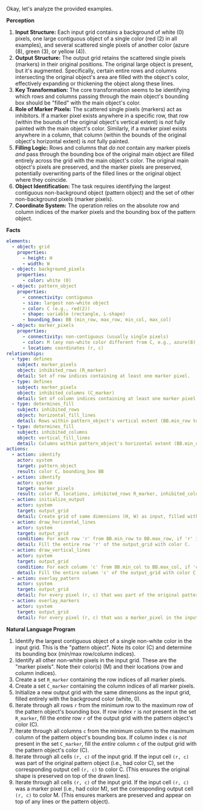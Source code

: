 Okay, let's analyze the provided examples.

**Perception**

1.  **Input Structure:** Each input grid contains a background of white (0) pixels, one large contiguous object of a single color (red (2) in all examples), and several scattered single pixels of another color (azure (8), green (3), or yellow (4)).
2.  **Output Structure:** The output grid retains the scattered single pixels (markers) in their original positions. The original large object is present, but it's augmented. Specifically, certain entire rows and columns intersecting the original object's area are filled with the object's color, effectively expanding or thickening the object along these lines.
3.  **Key Transformation:** The core transformation seems to be identifying which rows and columns passing through the main object's bounding box should be "filled" with the main object's color.
4.  **Role of Marker Pixels:** The scattered single pixels (markers) act as inhibitors. If a marker pixel exists anywhere in a specific row, that row (within the bounds of the original object's vertical extent) is *not* fully painted with the main object's color. Similarly, if a marker pixel exists anywhere in a column, that column (within the bounds of the original object's horizontal extent) is *not* fully painted.
5.  **Filling Logic:** Rows and columns that *do not* contain any marker pixels *and* pass through the bounding box of the original main object are filled entirely across the grid with the main object's color. The original main object's pixels are preserved, and the marker pixels are preserved, potentially overwriting parts of the filled lines or the original object where they coincide.
6.  **Object Identification:** The task requires identifying the largest contiguous non-background object (pattern object) and the set of other non-background pixels (marker pixels).
7.  **Coordinate System:** The operation relies on the absolute row and column indices of the marker pixels and the bounding box of the pattern object.

**Facts**


```yaml
elements:
  - object: grid
    properties:
      - height: H
      - width: W
  - object: background_pixels
    properties:
      - color: white (0)
  - object: pattern_object
    properties:
      - connectivity: contiguous
      - size: largest non-white object
      - color: C (e.g., red(2))
      - shape: variable (rectangle, L-shape)
      - bounding_box: BB (min_row, max_row, min_col, max_col)
  - object: marker_pixels
    properties:
      - connectivity: non-contiguous (usually single pixels)
      - color: M (any non-white color different from C, e.g., azure(8), green(3), yellow(4))
      - location: coordinates (r, c)
relationships:
  - type: defines
    subject: marker_pixels
    object: inhibited_rows (R_marker)
    detail: Set of row indices containing at least one marker pixel.
  - type: defines
    subject: marker_pixels
    object: inhibited_columns (C_marker)
    detail: Set of column indices containing at least one marker pixel.
  - type: determines_fill
    subject: inhibited_rows
    object: horizontal_fill_lines
    detail: Rows within pattern_object's vertical extent (BB.min_row to BB.max_row) NOT in inhibited_rows are candidates for filling.
  - type: determines_fill
    subject: inhibited_columns
    object: vertical_fill_lines
    detail: Columns within pattern_object's horizontal extent (BB.min_col to BB.max_col) NOT in inhibited_columns are candidates for filling.
actions:
  - action: identify
    actor: system
    target: pattern_object
    result: color C, bounding_box BB
  - action: identify
    actor: system
    target: marker_pixels
    result: color M, locations, inhibited_rows R_marker, inhibited_columns C_marker
  - action: initialize_output
    actor: system
    target: output_grid
    detail: Create grid of same dimensions (H, W) as input, filled with white(0).
  - action: draw_horizontal_lines
    actor: system
    target: output_grid
    condition: For each row 'r' from BB.min_row to BB.max_row, if 'r' is NOT in R_marker.
    detail: Fill the entire row 'r' of the output_grid with color C.
  - action: draw_vertical_lines
    actor: system
    target: output_grid
    condition: For each column 'c' from BB.min_col to BB.max_col, if 'c' is NOT in C_marker.
    detail: Fill the entire column 'c' of the output_grid with color C.
  - action: overlay_pattern
    actor: system
    target: output_grid
    detail: For every pixel (r, c) that was part of the original pattern_object in the input, set output_grid[r, c] = C.
  - action: overlay_markers
    actor: system
    target: output_grid
    detail: For every pixel (r, c) that was a marker_pixel in the input, set output_grid[r, c] = M.

```


**Natural Language Program**

1.  Identify the largest contiguous object of a single non-white color in the input grid. This is the "pattern object". Note its color (C) and determine its bounding box (min/max row/column indices).
2.  Identify all other non-white pixels in the input grid. These are the "marker pixels". Note their color(s) (M) and their locations (row and column indices).
3.  Create a set `R_marker` containing the row indices of all marker pixels.
4.  Create a set `C_marker` containing the column indices of all marker pixels.
5.  Initialize a new output grid with the same dimensions as the input grid, filled entirely with the background color (white, 0).
6.  Iterate through all rows `r` from the minimum row to the maximum row of the pattern object's bounding box. If row index `r` is *not* present in the set `R_marker`, fill the *entire* row `r` of the output grid with the pattern object's color (C).
7.  Iterate through all columns `c` from the minimum column to the maximum column of the pattern object's bounding box. If column index `c` is *not* present in the set `C_marker`, fill the *entire* column `c` of the output grid with the pattern object's color (C).
8.  Iterate through all cells `(r, c)` of the input grid. If the input cell `(r, c)` was part of the original pattern object (i.e., had color C), set the corresponding output cell `(r, c)` to color C. (This ensures the original shape is preserved on top of the drawn lines).
9.  Iterate through all cells `(r, c)` of the input grid. If the input cell `(r, c)` was a marker pixel (i.e., had color M), set the corresponding output cell `(r, c)` to color M. (This ensures markers are preserved and appear on top of any lines or the pattern object).